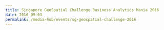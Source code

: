 ```yaml
---
title: Singapore GeoSpatial Challenge Business Analytics Mania 2016
date: 2016-09-03
permalink: /media-hub/events/sg-geospatial-challenge-2016
---
```

